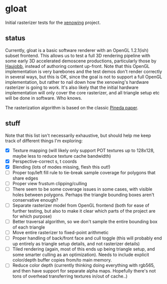 # gloat

Initial rasterizer tests for the [xenowing](https://github.com/yupferris/xenowing/) project.

## status

Currently, gloat is a basic software renderer with an OpenGL 1.2.1(ish) subset frontend. This allows us to test a full 3D rendering pipeline with some early 3D accelerated demoscene productions, particularly those by [Haujobb](https://www.pouet.net/groups.php?which=31), instead of authoring content up-front. Note that this OpenGL implementation is very barebones and the test demos don't render correctly in several ways, but this is OK, since the goal is not to support a full OpenGL implementation, but rather to nail down how the xenowing's hardware rasterizer is going to work. It's also likely that the initial hardware implementation will only cover the core rasterizer, and all triangle setup etc will be done in software. Who knows.

The rasterization algorithm is based on the classic [Pineda paper](https://www.cs.drexel.edu/~david/Classes/Papers/comp175-06-pineda.pdf).

## stuff

Note that this list isn't necessarily exhaustive, but should help me keep track of different things I'm exploring:

- [x] Texture mapping (will likely only support POT textures up to 128x128, maybe less to reduce texture cache bandwidth)
- [x] Perspective-correct s, t coords
- [x] Blending (lots of modes missing, flesh this out!)
- [ ] Proper top/left fill rule to tie-break sample coverage for polygons that share edges
- [ ] Proper view frustum clipping/culling
- [ ] There seem to be some coverage issues in some cases, with visible holes between polygons. Perhaps the triangle bounding boxes aren't conservative enough?
- [ ] Separate rasterizer model from OpenGL frontend (both for ease of further testing, but also to make it clear which parts of the project are for which purpose)
- [ ] Better traversal algorithm, so we don't sample the entire bounding box of each triangle
- [ ] Move entire rasterizer to fixed-point arithmetic
- [ ] Proper handling of back/front face and cull toggle (this will probably end up entirely as triangle setup details, and not rasterizer details)
- [ ] Tiled rendering (again, most of this ends up being triangle setup, and some smarter culling as an optimization). Needs to include explicit color/depth buffer copies from/to main memory.
- [ ] Reduce color depth (currently thinking doing everything with rgb565, and then have support for separate alpha maps. Hopefully there's not tons of overhead transferring textures in/out of cache..)
